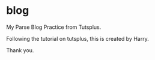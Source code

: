 # blog
<p>My Parse Blog Practice from Tutsplus.</p>
<p>Following the tutorial on tutsplus, this is created by Harry.</p>
<p>Thank you.</p>
